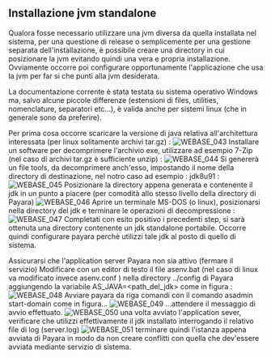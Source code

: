 ## Installazione jvm standalone

Qualora fosse necessario utilizzare una jvm diversa da quella installata nel sistema, per una questione di release o semplicemente
per una gestione separata dell'installazione, è possibile creare una directory in cui posizionare la jvm evitando quindi una
vera e propria installazione. Ovviamente occorre poi configurare opportunamente l'applicazione che usa la jvm per far si
che punti alla jvm desiderata.

La documentazione corrente è stata testata su sistema operativo Windows ma, salvo alcune piccole differenze (estensioni di files, utilities, nomenclature, separatori etc...), è valida
anche per sistemi linux (che in generale sono da preferire).

Per prima cosa occorre scaricare la versione di java relativa all'architettura interessata (per linux solitamente archivi tar.gz) : 
![WEBASE_043](http://localhost:3000/immagini/WEBASE_012/WEBASE_043.png)
Installare un software per decomprimere l'archivio exe, utilizzare ad esempio 7-Zip (nel caso di archivi tar.gz è sufficiente unzip) : 
![WEBASE_044](http://localhost:3000/immagini/WEBASE_012/WEBASE_044.png)
Si genererà un file tools, da decomprimere anch'esso, impostando il nome della directory di destinazione, nel notro caso ad esempio :  jdk8u91 : 
![WEBASE_045](http://localhost:3000/immagini/WEBASE_012/WEBASE_045.png)
Posizionare la directory appena generata e contenente il jdk in un punto a piacere (per comodità allo stesso livello della directory di Payara)
![WEBASE_046](http://localhost:3000/immagini/WEBASE_012/WEBASE_046.png)
Aprire un terminale MS-DOS (o linux), posizionarsi nella directory del jdk e terminare le operazioni di decompressione : 
![WEBASE_047](http://localhost:3000/immagini/WEBASE_012/WEBASE_047.png)
Completati con esito positivo i precedenti step, si sarà ottenuta una directory contenente un jdk standalone portabile.
Occorre quindi configurare payara perchè utilizzi tale jdk al posto di quello di sistema.

Assicurarsi che l'application server Payara non sia attivo (fermare il servizio)
Modificare con un editor di testo il file asenv.bat (nel caso di linux va modificato invece asenv.conf ) nella directory ../config di Payara aggiungendo la variabile AS_JAVA=<path_del_jdk> come in figura : 
![WEBASE_048](http://localhost:3000/immagini/WEBASE_012/WEBASE_048.png)
Avviare payara da riga comandi con il comando asadmin start-domain come in figura...
![WEBASE_049](http://localhost:3000/immagini/WEBASE_012/WEBASE_049.png)
...attendere il messaggio di avvio effettuato.
![WEBASE_050](http://localhost:3000/immagini/WEBASE_012/WEBASE_050.png)
una volta avviato l'application sever, verificare che utilizzi effettivamente il jdk installato interrogando il relativo file di log (server.log)
![WEBASE_051](http://localhost:3000/immagini/WEBASE_012/WEBASE_051.png)
terminare quindi l'istanza appena avviata di Payara in modo da non creare conflitti con quella che dev'essere avviata mediante servizio di sistema.
